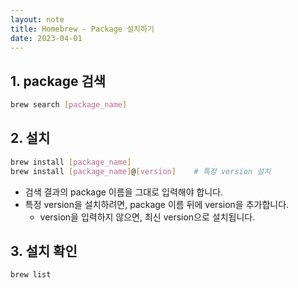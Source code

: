 ```yaml
---
layout: note
title: Homebrew - Package 설치하기
date: 2023-04-01
---
```





## 1. package 검색

```sh
brew search [package_name]
```


## 2. 설치

```sh
brew install [package_name]
brew install [package_name]@[version]    # 특정 version 설치
```
- 검색 결과의 package 이름을 그대로 입력해야 합니다.
- 특정 version을 설치하려면, package 이름 뒤에 version을 추가합니다.
    - version을 입력하지 않으면, 최신 version으로 설치됩니다.


## 3. 설치 확인

```sh
brew list
```
